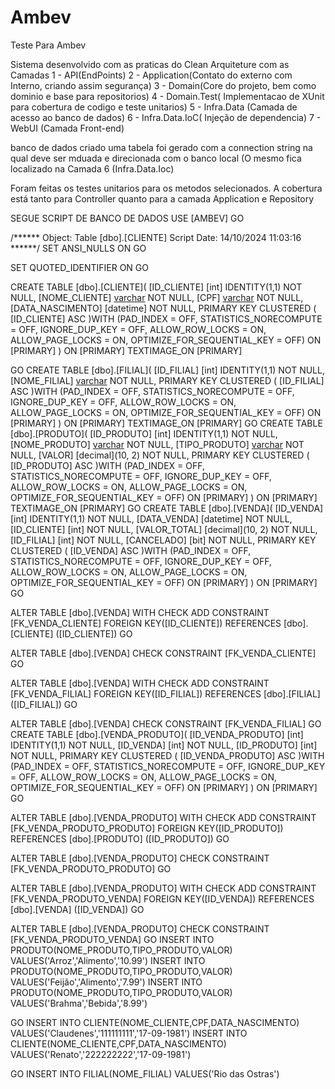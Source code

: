 # Ambev
Teste Para Ambev

Sistema desenvolvido com as praticas do Clean Arquiteture com as Camadas 1 - API(EndPoints) 2 - Application(Contato do externo com Interno, criando assim segurança) 3 - Domain(Core do projeto, bem como dominio e base para repositorios) 4 - Domain.Test( Implementacao de XUnit para cobertura de codigo e teste unitarios) 5 - Infra.Data (Camada de acesso ao banco de dados) 6 - Infra.Data.IoC( Injeção de dependencia) 7 - WebUI (Camada Front-end)

banco de dados criado uma tabela foi gerado com a connection string na qual deve ser mduada e direcionada com o banco local (O mesmo fica localizado na Camada 6 (Infra.Data.Ioc)

Foram feitas os testes unitarios para os metodos selecionados. A cobertura está tanto para Controller quanto para a camada Application e Repository

SEGUE SCRIPT DE BANCO DE DADOS
USE [AMBEV]
GO

/****** Object:  Table [dbo].[CLIENTE]    Script Date: 14/10/2024 11:03:16 ******/
SET ANSI_NULLS ON
GO

SET QUOTED_IDENTIFIER ON
GO

CREATE TABLE [dbo].[CLIENTE](
	[ID_CLIENTE] [int] IDENTITY(1,1) NOT NULL,
	[NOME_CLIENTE] [varchar](max) NOT NULL,
	[CPF] [varchar](10) NOT NULL,
	[DATA_NASCIMENTO] [datetime] NOT NULL,
PRIMARY KEY CLUSTERED 
(
	[ID_CLIENTE] ASC
)WITH (PAD_INDEX = OFF, STATISTICS_NORECOMPUTE = OFF, IGNORE_DUP_KEY = OFF, ALLOW_ROW_LOCKS = ON, ALLOW_PAGE_LOCKS = ON, OPTIMIZE_FOR_SEQUENTIAL_KEY = OFF) ON [PRIMARY]
) ON [PRIMARY] TEXTIMAGE_ON [PRIMARY]

GO
CREATE TABLE [dbo].[FILIAL](
	[ID_FILIAL] [int] IDENTITY(1,1) NOT NULL,
	[NOME_FILIAL] [varchar](max) NOT NULL,
PRIMARY KEY CLUSTERED 
(
	[ID_FILIAL] ASC
)WITH (PAD_INDEX = OFF, STATISTICS_NORECOMPUTE = OFF, IGNORE_DUP_KEY = OFF, ALLOW_ROW_LOCKS = ON, ALLOW_PAGE_LOCKS = ON, OPTIMIZE_FOR_SEQUENTIAL_KEY = OFF) ON [PRIMARY]
) ON [PRIMARY] TEXTIMAGE_ON [PRIMARY]
GO
CREATE TABLE [dbo].[PRODUTO](
	[ID_PRODUTO] [int] IDENTITY(1,1) NOT NULL,
	[NOME_PRODUTO] [varchar](max) NOT NULL,
	[TIPO_PRODUTO] [varchar](10) NOT NULL,
	[VALOR] [decimal](10, 2) NOT NULL,
PRIMARY KEY CLUSTERED 
(
	[ID_PRODUTO] ASC
)WITH (PAD_INDEX = OFF, STATISTICS_NORECOMPUTE = OFF, IGNORE_DUP_KEY = OFF, ALLOW_ROW_LOCKS = ON, ALLOW_PAGE_LOCKS = ON, OPTIMIZE_FOR_SEQUENTIAL_KEY = OFF) ON [PRIMARY]
) ON [PRIMARY] TEXTIMAGE_ON [PRIMARY]
GO
CREATE TABLE [dbo].[VENDA](
	[ID_VENDA] [int] IDENTITY(1,1) NOT NULL,
	[DATA_VENDA] [datetime] NOT NULL,
	[ID_CLIENTE] [int] NOT NULL,
	[VALOR_TOTAL] [decimal](10, 2) NOT NULL,
	[ID_FILIAL] [int] NOT NULL,
	[CANCELADO] [bit] NOT NULL,
PRIMARY KEY CLUSTERED 
(
	[ID_VENDA] ASC
)WITH (PAD_INDEX = OFF, STATISTICS_NORECOMPUTE = OFF, IGNORE_DUP_KEY = OFF, ALLOW_ROW_LOCKS = ON, ALLOW_PAGE_LOCKS = ON, OPTIMIZE_FOR_SEQUENTIAL_KEY = OFF) ON [PRIMARY]
) ON [PRIMARY]
GO

ALTER TABLE [dbo].[VENDA]  WITH CHECK ADD  CONSTRAINT [FK_VENDA_CLIENTE] FOREIGN KEY([ID_CLIENTE])
REFERENCES [dbo].[CLIENTE] ([ID_CLIENTE])
GO

ALTER TABLE [dbo].[VENDA] CHECK CONSTRAINT [FK_VENDA_CLIENTE]
GO

ALTER TABLE [dbo].[VENDA]  WITH CHECK ADD  CONSTRAINT [FK_VENDA_FILIAL] FOREIGN KEY([ID_FILIAL])
REFERENCES [dbo].[FILIAL] ([ID_FILIAL])
GO

ALTER TABLE [dbo].[VENDA] CHECK CONSTRAINT [FK_VENDA_FILIAL]
GO
CREATE TABLE [dbo].[VENDA_PRODUTO](
	[ID_VENDA_PRODUTO] [int] IDENTITY(1,1) NOT NULL,
	[ID_VENDA] [int] NOT NULL,
	[ID_PRODUTO] [int] NOT NULL,
PRIMARY KEY CLUSTERED 
(
	[ID_VENDA_PRODUTO] ASC
)WITH (PAD_INDEX = OFF, STATISTICS_NORECOMPUTE = OFF, IGNORE_DUP_KEY = OFF, ALLOW_ROW_LOCKS = ON, ALLOW_PAGE_LOCKS = ON, OPTIMIZE_FOR_SEQUENTIAL_KEY = OFF) ON [PRIMARY]
) ON [PRIMARY]
GO

ALTER TABLE [dbo].[VENDA_PRODUTO]  WITH CHECK ADD  CONSTRAINT [FK_VENDA_PRODUTO_PRODUTO] FOREIGN KEY([ID_PRODUTO])
REFERENCES [dbo].[PRODUTO] ([ID_PRODUTO])
GO

ALTER TABLE [dbo].[VENDA_PRODUTO] CHECK CONSTRAINT [FK_VENDA_PRODUTO_PRODUTO]
GO

ALTER TABLE [dbo].[VENDA_PRODUTO]  WITH CHECK ADD  CONSTRAINT [FK_VENDA_PRODUTO_VENDA] FOREIGN KEY([ID_VENDA])
REFERENCES [dbo].[VENDA] ([ID_VENDA])
GO

ALTER TABLE [dbo].[VENDA_PRODUTO] CHECK CONSTRAINT [FK_VENDA_PRODUTO_VENDA]
GO
INSERT INTO PRODUTO(NOME_PRODUTO,TIPO_PRODUTO,VALOR) VALUES('Arroz','Alimento','10.99')
INSERT INTO PRODUTO(NOME_PRODUTO,TIPO_PRODUTO,VALOR) VALUES('Feijão','Alimento','7.99')
INSERT INTO PRODUTO(NOME_PRODUTO,TIPO_PRODUTO,VALOR) VALUES('Brahma','Bebida','8.99')

GO
INSERT INTO CLIENTE(NOME_CLIENTE,CPF,DATA_NASCIMENTO) VALUES('Claudenes','111111111','17-09-1981')
INSERT INTO CLIENTE(NOME_CLIENTE,CPF,DATA_NASCIMENTO) VALUES('Renato','222222222','17-09-1981')

GO
INSERT INTO FILIAL(NOME_FILIAL) VALUES('Rio das Ostras')
